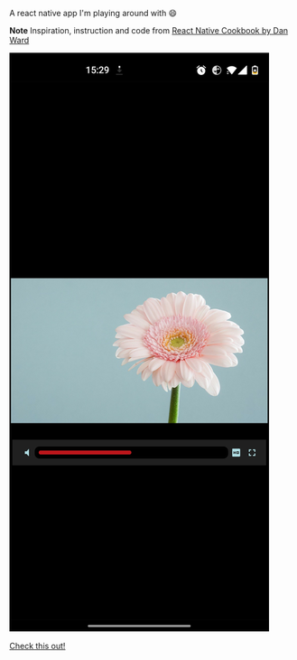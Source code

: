 A react native app I'm playing around with :smile:

**Note** Inspiration, instruction and code from [React Native Cookbook by Dan Ward](https://www.goodreads.com/book/show/46020102-react-native-cookbook)

[![screenshot](./Screenshot_20220424-152920.jpg)](screenshot)

[Check this out!](./22-04-24-16-02-51.mp4)